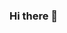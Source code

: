 ### Hi there 👋

<!--
**liardnos/liardnos** is a ✨ _special_ ✨ repository because its `README.md` (this file) appears on your GitHub profile.
![Mderoulou's GitHub stats](https://github-readme-stats.vercel.app/api?username=mderoulou&show_icons=true&theme=dracula&count_private=true&hide=prs) 
![Top Langs](https://github-readme-stats.vercel.app/api/top-langs/?username=mderoulou&layout=compact&theme=dracula)

Here are some ideas to get you started:

- 🔭 I’m currently working on ...
- 🌱 I’m currently learning ...
- 👯 I’m looking to collaborate on ...
- 🤔 I’m looking for help with ...
- 💬 Ask me about ...
- 📫 How to reach me: ...
- 😄 Pronouns: ...
- ⚡ Fun fact: ...
-->
